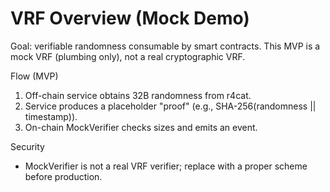 # VRF Overview (Mock Demo)

Goal: verifiable randomness consumable by smart contracts.
This MVP is a mock VRF (plumbing only), not a real cryptographic VRF.

Flow (MVP)
1) Off-chain service obtains 32B randomness from r4cat.
2) Service produces a placeholder "proof" (e.g., SHA-256(randomness || timestamp)).
3) On-chain MockVerifier checks sizes and emits an event.

Security
- MockVerifier is not a real VRF verifier; replace with a proper scheme before production.
